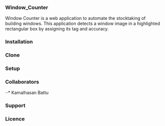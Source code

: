 ### Window_Counter
Window Counter is a web application to automate the stocktaking of building windows. This application detects a window image in a highlighted rectangular box by assigning its tag and accuracy.
### Installation
### Clone
### Setup
### Collaborators
⋅⋅* Kamalhasan Battu
### Support
### Licence
